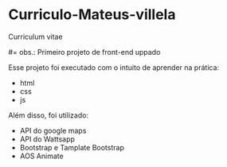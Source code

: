 # Curriculo-Mateus-villela
Curriculum vitae

#= obs.: Primeiro projeto de front-end uppado

Esse projeto foi executado com o intuito de aprender na prática:
- html
- css
- js

Além disso, foi utilizado:
- API do google maps
- API do Wattsapp
- Bootstrap e Tamplate Bootstrap
- AOS Animate
